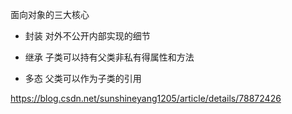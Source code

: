 面向对象的三大核心

- 封装
对外不公开内部实现的细节

- 继承
子类可以持有父类非私有得属性和方法

- 多态
父类可以作为子类的引用

https://blog.csdn.net/sunshineyang1205/article/details/78872426